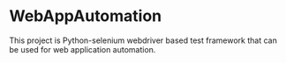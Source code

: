 # WebAppAutomation
This project is Python-selenium webdriver based test framework that can be used for web application automation.
